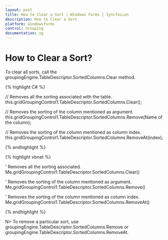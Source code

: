 ```yaml
---
layout: post
title: How to Clear a Sort | Windows Forms | Syncfusion
description: How to Clear a Sort
platform: windowsforms
control: Grouping
documentation: ug
---
```


# How to Clear a Sort?

To clear all sorts, call the groupingEngine.TableDescriptor.SortedColumns.Clear method.

{% highlight C# %}

// Removes all the sorting associated with the table.
this.gridGroupingControl1.TableDescriptor.SortedColumns.Clear();
 
// Removes the sorting of the column mentioned as argument.
this.gridGroupingControl1.TableDescriptor.SortedColumns.Remove(Name of the column);  

// Removes the sorting of the column mentioned as column index.
this.gridGroupingControl1.TableDescriptor.SortedColumns.RemoveAt(index);

{% endhighlight %}

{% highlight vbnet %}

 
' Removes all the sorting associated.
Me.gridGroupingControl1.TableDescriptor.SortedColumns.Clear()
 
' Removes the sorting of the column mentioned as argument.
Me.gridGroupingControl1.TableDescriptor.SortedColumns.Remove()
 
' Removes the sorting of the column mentioned as column index.
Me.gridGroupingControl1.TableDescriptor.SortedColumns.RemoveAt()

{% endhighlight %}

N> To remove a particular sort, use groupingEngine.TableDescriptor.SortedColumns.Remove or groupingEngine.TableDescriptor.SortedColumns.RemoveAt.
